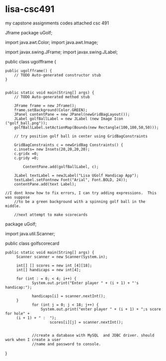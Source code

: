 # lisa-csc491
my capstone assignments codes attached csc 491

Jframe
package uGolf;

import java.awt.Color;
import java.awt.Image;

import javax.swing.JFrame;
import javax.swing.JLabel;

public class ugolfframe<newGridBag> {

	public ugolfframe() {
		// TODO Auto-generated constructor stub
	}
	 

	public static void main(String[] args) {
		// TODO Auto-generated method stub
		
		JFrame frame = new Jframe();
		frame.setBackground(Color.GREEN);
		JPanel contentPane = new JPanel(newGridBagLayout());
		JLabel golfBallLabel = new JLabel (new Image Icon ("golf_ball.png"));
		golfBallLabel.setActionMap(Bounds(new Rectangle(100,100,50,50)));
		
		// try position golf ball in center using GridBagConstraints
		
		GridBagConstraints c = newGridBag Constraints() {
		c.insets= new Insets(20,20,20,20);
		c.gridx =0;
		c.gridy =0;
			
			ContentPane.add(golfBallLabel, c);
		
		JLabel textLabel = newJLabel("Lisa UGolf Handicap App");
		textLabel.setFontnew Font("Arial", Font.BOLD, 24));
		contentPane.add(text Label);
		
	//I dont know how to fix errors, I can try adding expressions.  This was suppose
		//to be a green background with a spinning golf ball in the middle.   
		
		//next attempt to make scorecards
  package uGolf;

import java.util.Scanner;


public class golfscorecard 

	public static void main(String[] args) {
		 Scanner scanner = new Scanner(System.in);

		 int[] [] scores = new int [4][18];
		 int[] handicaps = new int[4];
		 
		 for (int : = 0; < 4; i++) {
			 	System.out.print("Enter player " + (i + 1) + "'s handicap:");
			 	
			 	handicaps[i] = scanner.nextInt();
		 }
		 		for (int j = 0; j < 18; j++) {
		 			System.out.print("enter player " + (i + 1) + ";s score for hole" + 
		 (i + 1) + " :  ");
		 				scores[i][j] = scanner.nextInt();
		 		 
		 		
		 		//create a database with MySQL  and JDBC driver. should work when I create a user 
		 		//name and password to console.  
		 		
		
		
}
